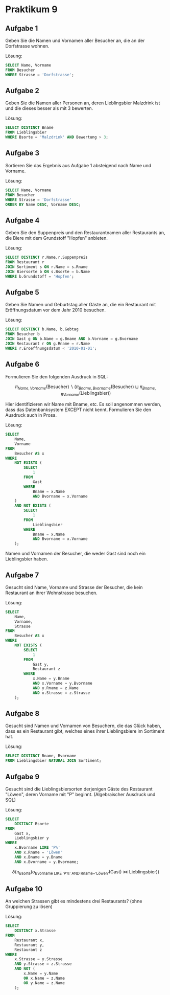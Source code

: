 # Praktikum 9

## Aufgabe 1

Geben Sie die Namen und Vornamen aller Besucher an, die an der Dorfstrasse wohnen.  

Lösung:  

```sql
SELECT Name, Vorname
FROM Besucher
WHERE Strasse = 'Dorfstrasse';
```

## Aufgabe 2

Geben Sie die Namen aller Personen an, deren Lieblingsbier Malzdrink ist und die dieses besser als mit 3 bewerten.  

Lösung:  

```sql
SELECT DISTINCT Bname
FROM Lieblingsbier
WHERE Bsorte = 'Malzdrink' AND Bewertung > 3;
```

## Aufgabe 3

Sortieren Sie das Ergebnis aus Aufgabe 1 absteigend nach Name und Vorname.  

Lösung:  

```sql
SELECT Name, Vorname
FROM Besucher
WHERE Strasse = 'Dorfstrasse'
ORDER BY Name DESC, Vorname DESC;
```

## Aufgabe 4

Geben Sie den Suppenpreis und den Restaurantnamen aller Restaurants an, die Biere mit dem Grundstoff "Hopfen" anbieten.  

Lösung:  

```sql
SELECT DISTINCT r.Name,r.Suppenpreis
FROM Restaurant r
JOIN Sortiment s ON r.Name = s.Rname
JOIN Biersorte b ON s.Bsorte = b.Name
WHERE b.Grundstoff = 'Hopfen';
```

## Aufgabe 5

Geben Sie Namen und Geburtstag aller Gäste an, die ein Restaurant mit Eröffnungsdatum vor dem Jahr 2010 besuchen.  

Lösung:  

```sql
SELECT DISTINCT b.Name, b.Gebtag
FROM Besucher b
JOIN Gast g ON b.Name = g.Bname AND b.Vorname = g.Bvorname
JOIN Restaurant r ON g.Rname = r.Name
WHERE r.Eroeffnungsdatum < '2010-01-01';
```

## Aufgabe 6

Formulieren Sie den folgenden Ausdruck in SQL:  

$$
\pi_{Name,Vorname} (\text{Besucher}) \backslash \left( \pi_{Bname,Bvorname} (\text{Besucher}) \sqcup \pi_{Bname,BVorname} (\text{Lieblingsbier}) \right)
$$

Hier identifizieren wir Name mit Bname, etc. Es soll angenommen werden, dass das Datenbanksystem EXCEPT nicht kennt. Formulieren Sie den  Ausdruck auch in Prosa.  

Lösung:  

```sql
SELECT
    Name,
    Vorname
FROM
    Besucher AS x
WHERE
    NOT EXISTS (
        SELECT
            1
        FROM
            Gast
        WHERE
            Bname = x.Name
            AND Bvorname = x.Vorname
    )
    AND NOT EXISTS (
        SELECT
            1
        FROM
            Lieblingsbier
        WHERE
            Bname = x.Name
            AND Bvorname = x.Vorname
    );
```

Namen und Vornamen der Besucher, die weder Gast sind noch ein Lieblingsbier haben.

## Aufgabe 7

Gesucht sind Name, Vorname und Strasse der Besucher, die kein Restaurant an ihrer Wohnstrasse besuchen.  

Lösung:  

```sql
SELECT
    Name,
    Vorname,
    Strasse
FROM
    Besucher AS x
WHERE
    NOT EXISTS (
        SELECT
            1
        FROM
            Gast y,
            Restaurant z
        WHERE
            x.Name = y.Bname
            AND x.Vorname = y.Bvorname
            AND y.Rname = z.Name
            AND x.Strasse = z.Strasse
    );
```

## Aufgabe 8

Gesucht sind Namen und Vornamen von Besuchern, die das Glück haben, dass es ein Restaurant gibt, welches eines ihrer Lieblingsbiere im  Sortiment hat.  

Lösung:  

```sql
SELECT DISTINCT Bname, Bvorname
FROM Lieblingsbier NATURAL JOIN Sortiment;
```

## Aufgabe 9

Gesucht sind die Lieblingsbiersorten derjenigen Gäste des Restaurant "Löwen", deren Vorname mit "P" beginnt. (Algebraischer Ausdruck und SQL)  

Lösung:  

```sql
SELECT
    DISTINCT Bsorte
FROM
    Gast x,
    Lieblingsbier y
WHERE
    x.Bvorname LIKE 'P%'
    AND x.Rname = 'Löwen'
    AND x.Bname = y.Bname
    AND x.Bvorname = y.Bvorname;
```

$$
\delta \left( \pi_{\text{Bsorte}} \left( \sigma_{\text{Bvorname LIKE 'P\%' AND Rname='Löwen'}}(\text{Gast}) \bowtie \text{Lieblingsbier} \right) \right)
$$

## Aufgabe 10

An welchen Strassen gibt es mindestens drei Restaurants? (ohne Gruppierung zu lösen)  

Lösung:  

```sql
SELECT
    DISTINCT x.Strasse
FROM
    Restaurant x,
    Restaurant y,
    Restaurant z
WHERE
    x.Strasse = y.Strasse
    AND y.Strasse = z.Strasse
    AND NOT (
        x.Name = y.Name
        OR x.Name = z.Name
        OR y.Name = z.Name
    );
```